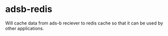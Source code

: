 # adsb-redis

Will cache data from ads-b reciever to redis cache so that it can be used by other applications.
